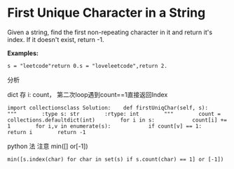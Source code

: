 # First Unique Character in a String

Given a string, find the first non-repeating character in it and return it's index. If it doesn't exist, return -1.

**Examples:**

```text
s = "leetcode"return 0.s = "loveleetcode",return 2.
```

分析

dict 存 i: count， 第二次loop遇到count==1直接返回Index

```text
import collectionsclass Solution:    def firstUniqChar(self, s):        """        :type s: str        :rtype: int        """        count = collections.defaultdict(int)        for i in s:            count[i] += 1        for i,v in enumerate(s):            if count[v] == 1:                return i        return -1
```

python 法 注意 min\(\[\] or\[-1\]\)

```text
min([s.index(char) for char in set(s) if s.count(char) == 1] or [-1])
```

